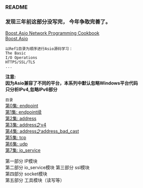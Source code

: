 ### README
### 发现三年前这部分没写完， 今年争取完善了。

[Boost.Asio Network Programming Cookbook]()  
[Boost.Asio]()

``` 以Ref1目录为顺序进行Asio源码学习 ``` :  
``` The Basic ```  
``` I/O Operations ```  
``` HTTPS/SSL/TLS ```  
``` ... ```  

____注意:____  
****因为Asio兼容了不同的平台，本系列中默认忽略Windows平台代码****   
****只分析IPv4,忽略IPv6部分****

` 目录 `  
[第0集: endpoint]()  
[第1集: endpoint续]()  
[第2集: address]()  
[第3集: address之v4]()  
[第4集: address之address_bad_cast]()  
[第5集: tcp]()  
[第6集: udp]()  
[第7集: io_service]()  

第一部分 IP模块  
第二部分 io_service模块
第三部分 ssl模块  
第四部分 socket模块  
第五部分 工具模块（读写等）

